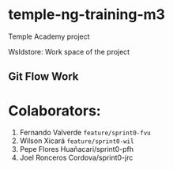 # temple-ng-training-m3
Temple Academy project

WsIdstore: Work space of the project


## Git Flow Work

# Colaborators:

1. Fernando Valverde `feature/sprint0-fvu`
2. Wilson Xicará `feature/sprint0-wil`
3. Pepe Flores Huañacari/sprint0-pfh
4. Joel Ronceros Cordova/sprint0-jrc